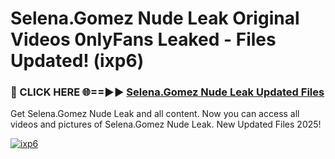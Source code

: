 # Selena.Gomez Nude Leak Original Videos 0nlyFans Leaked - Files Updated! (ixp6)

<h3>🔴 CLICK HERE 🌐==►► <a href="https://tinyurl.com/yrmya6cz" rel="nofollow">Selena.Gomez Nude Leak Updated Files</a></h3>

Get Selena.Gomez Nude Leak and all content. Now you can access all videos and pictures of Selena.Gomez Nude Leak. New Updated Files 2025!

[![ixp6](https://i.imgur.com/FMdXYCs.gif)](https://tinyurl.com/yrmya6cz)
